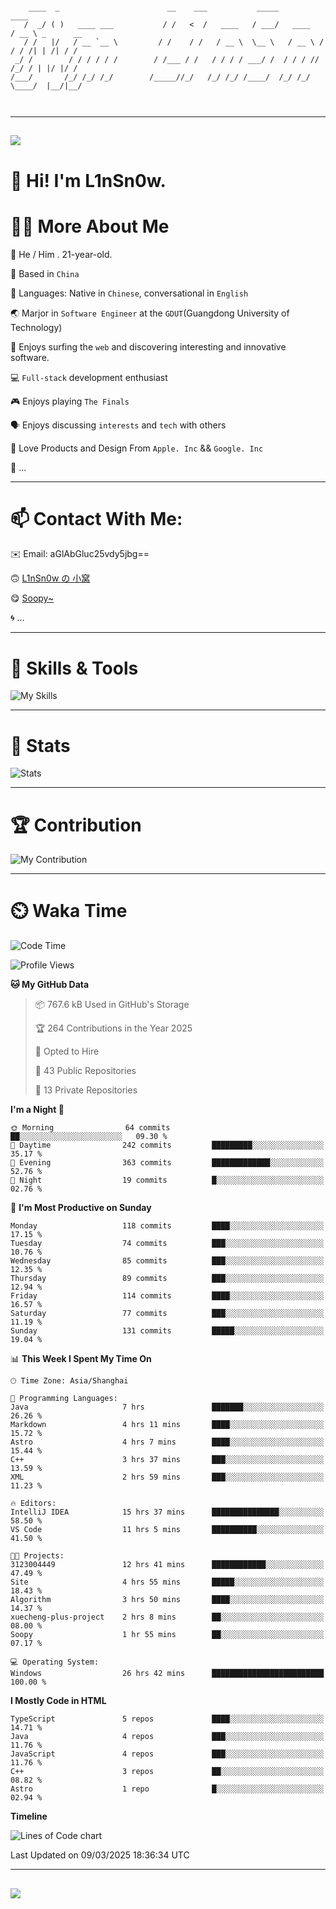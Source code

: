 ```

    ____  _                        __    ___           _____           ____           
   /  _/ ( )   ____ ___           / /   <  /   ____   / ___/   ____   / __ \ _      __
   / /   |/   / __ `__ \         / /    / /   / __ \  \__ \   / __ \ / / / /| | /| / /
 _/ /        / / / / / /        / /___ / /   / / / / ___/ /  / / / // /_/ / | |/ |/ / 
/___/       /_/ /_/ /_/        /_____//_/   /_/ /_/ /____/  /_/ /_/ \____/  |__/|__/  
                                                                                      
                                          

```

---

##
![](https://raw.githubusercontent.com/lin-snow/lin-snow/output/github-contribution-grid-snake-dark.svg)

# 👋 Hi! I'm L1nSn0w.

# 👨‍💻 More About Me

🤠 He / Him . 21-year-old.

🎈 Based in `China`
  
🤔 Languages: Native in `Chinese`, conversational in `English`

🌏 Marjor in `Software Engineer` at the `GDUT`(Guangdong University of Technology)

🛟 Enjoys surfing the `web` and discovering interesting and innovative software.

💻 `Full-stack` development enthusiast

🎮 Enjoys playing `The Finals`

🗣️ Enjoys discussing `interests` and `tech` with others

👾 Love Products and Design From `Apple. Inc` && `Google. Inc`  

🤪 ...

---

# 📫 Contact With Me:

✉️ Email: aGlAbGluc25vdy5jbg==

🙃 [L1nSn0w の 小窝](https://linsnow.cn)

😋 [Soopy~](https://soopy.cn)

🌀 ...

---

# 🔮 Skills & Tools

![My Skills](/assets/skillicons.svg)

---

# 🍟 Stats

![Stats](https://github-profile-trophy.vercel.app/?username=lin-snow&theme=nord&no-frame=true&column=9)

<!-- <div style="text-align: center;">
    <a href="https://github.com/lin-snow">
        <img align="center" src="https://githubstat.linsnow.cn/api/top-langs/?username=lin-snow&layout=donut&langs_count=8" />
    </a>
    <a href="https://github.com/lin-snow">
        <img align="center" src="https://githubstat.linsnow.cn/api?username=lin-snow&count_private=true&show_icons=true&theme=default&show=reviews,discussions_started,discussions_answered,prs_merged,prs_merged_percentage" />
    </a>
</div> -->

---

# 🏆 Contribution

![My Contribution](https://activitygraph.linsnow.cn/graph?username=lin-snow&theme=github-compact&days=30)

---

# ⏲️ Waka Time

<!--START_SECTION:waka-->
![Code Time](http://img.shields.io/badge/Code%20Time-522%20hrs%2052%20mins-blue)

![Profile Views](http://img.shields.io/badge/Profile%20Views-18-blue)

**🐱 My GitHub Data** 

> 📦 767.6 kB Used in GitHub's Storage 
 > 
> 🏆 264 Contributions in the Year 2025
 > 
> 💼 Opted to Hire
 > 
> 📜 43 Public Repositories 
 > 
> 🔑 13 Private Repositories 
 > 
**I'm a Night 🦉** 

```text
🌞 Morning                64 commits          ██░░░░░░░░░░░░░░░░░░░░░░░   09.30 % 
🌆 Daytime                242 commits         █████████░░░░░░░░░░░░░░░░   35.17 % 
🌃 Evening                363 commits         █████████████░░░░░░░░░░░░   52.76 % 
🌙 Night                  19 commits          █░░░░░░░░░░░░░░░░░░░░░░░░   02.76 % 
```
📅 **I'm Most Productive on Sunday** 

```text
Monday                   118 commits         ████░░░░░░░░░░░░░░░░░░░░░   17.15 % 
Tuesday                  74 commits          ███░░░░░░░░░░░░░░░░░░░░░░   10.76 % 
Wednesday                85 commits          ███░░░░░░░░░░░░░░░░░░░░░░   12.35 % 
Thursday                 89 commits          ███░░░░░░░░░░░░░░░░░░░░░░   12.94 % 
Friday                   114 commits         ████░░░░░░░░░░░░░░░░░░░░░   16.57 % 
Saturday                 77 commits          ███░░░░░░░░░░░░░░░░░░░░░░   11.19 % 
Sunday                   131 commits         █████░░░░░░░░░░░░░░░░░░░░   19.04 % 
```


📊 **This Week I Spent My Time On** 

```text
🕑︎ Time Zone: Asia/Shanghai

💬 Programming Languages: 
Java                     7 hrs               ███████░░░░░░░░░░░░░░░░░░   26.26 % 
Markdown                 4 hrs 11 mins       ████░░░░░░░░░░░░░░░░░░░░░   15.72 % 
Astro                    4 hrs 7 mins        ████░░░░░░░░░░░░░░░░░░░░░   15.44 % 
C++                      3 hrs 37 mins       ███░░░░░░░░░░░░░░░░░░░░░░   13.59 % 
XML                      2 hrs 59 mins       ███░░░░░░░░░░░░░░░░░░░░░░   11.23 % 

🔥 Editors: 
IntelliJ IDEA            15 hrs 37 mins      ███████████████░░░░░░░░░░   58.50 % 
VS Code                  11 hrs 5 mins       ██████████░░░░░░░░░░░░░░░   41.50 % 

🐱‍💻 Projects: 
3123004449               12 hrs 41 mins      ████████████░░░░░░░░░░░░░   47.49 % 
Site                     4 hrs 55 mins       █████░░░░░░░░░░░░░░░░░░░░   18.43 % 
Algorithm                3 hrs 50 mins       ████░░░░░░░░░░░░░░░░░░░░░   14.37 % 
xuecheng-plus-project    2 hrs 8 mins        ██░░░░░░░░░░░░░░░░░░░░░░░   08.00 % 
Soopy                    1 hr 55 mins        ██░░░░░░░░░░░░░░░░░░░░░░░   07.17 % 

💻 Operating System: 
Windows                  26 hrs 42 mins      █████████████████████████   100.00 % 
```

**I Mostly Code in HTML** 

```text
TypeScript               5 repos             ████░░░░░░░░░░░░░░░░░░░░░   14.71 % 
Java                     4 repos             ███░░░░░░░░░░░░░░░░░░░░░░   11.76 % 
JavaScript               4 repos             ███░░░░░░░░░░░░░░░░░░░░░░   11.76 % 
C++                      3 repos             ██░░░░░░░░░░░░░░░░░░░░░░░   08.82 % 
Astro                    1 repo              █░░░░░░░░░░░░░░░░░░░░░░░░   02.94 % 
```



**Timeline**

![Lines of Code chart](https://raw.githubusercontent.com/lin-snow/lin-snow/main/assets/bar_graph.png)


 Last Updated on 09/03/2025 18:36:34 UTC
<!--END_SECTION:waka-->



---
##
![](./profile-3d-contrib/profile-night-rainbow.svg)
